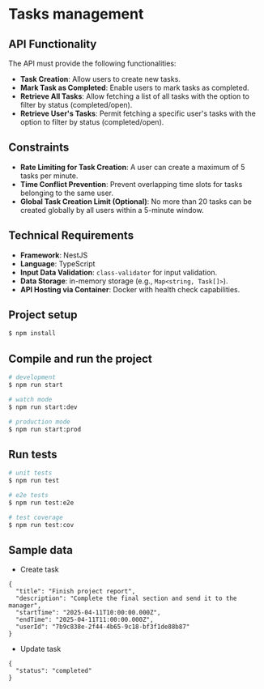 # Tasks management

## API Functionality

The API must provide the following functionalities:

- **Task Creation**: Allow users to create new tasks.
- **Mark Task as Completed**: Enable users to mark tasks as completed.
- **Retrieve All Tasks**: Allow fetching a list of all tasks with the option to filter by status (completed/open).
- **Retrieve User's Tasks**: Permit fetching a specific user's tasks with the option to filter by status (completed/open).

## Constraints

- **Rate Limiting for Task Creation**: A user can create a maximum of 5 tasks per minute.
- **Time Conflict Prevention**: Prevent overlapping time slots for tasks belonging to the same user.
- **Global Task Creation Limit (Optional)**: No more than 20 tasks can be created globally by all users within a 5-minute window.

## Technical Requirements

- **Framework**: NestJS
- **Language**: TypeScript
- **Input Data Validation**: `class-validator` for input validation.
- **Data Storage**: in-memory storage (e.g., `Map<string, Task[]>`).
- **API Hosting via Container**: Docker with health check capabilities.

## Project setup

```bash
$ npm install
```

## Compile and run the project

```bash
# development
$ npm run start

# watch mode
$ npm run start:dev

# production mode
$ npm run start:prod
```

## Run tests

```bash
# unit tests
$ npm run test

# e2e tests
$ npm run test:e2e

# test coverage
$ npm run test:cov
```

## Sample data
- Create task
```
{
  "title": "Finish project report",
  "description": "Complete the final section and send it to the manager",
  "startTime": "2025-04-11T10:00:00.000Z",
  "endTime": "2025-04-11T11:00:00.000Z",
  "userId": "7b9c838e-2f44-4b65-9c18-bf3f1de88b87"
}
```
- Update task
```
{
  "status": "completed"
}

```